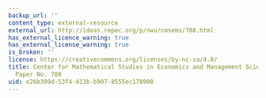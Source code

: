 ```yaml
---
backup_url: ''
content_type: external-resource
external_url: http://ideas.repec.org/p/nwu/cmsems/708.html
has_external_licence_warning: true
has_external_license_warning: true
is_broken: ''
license: https://creativecommons.org/licenses/by-nc-sa/4.0/
title: Center for Mathematical Studies in Economics and Management Science Discussion
  Paper No. 708
uid: e26b399d-53f4-413b-b907-8555ec178900
---
```

